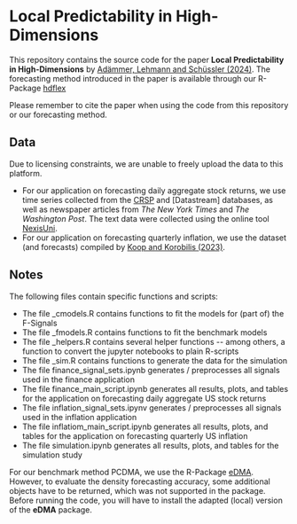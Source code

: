 # Local Predictability in High-Dimensions

This repository contains the source code for the paper **Local Predictability in High-Dimensions** by [Adämmer, Lehmann and Schüssler (2024)](https://dx.doi.org/10.2139/ssrn.4342487). 
The forecasting method introduced in the paper is available through our R-Package [hdflex](https://github.com/lehmasve/hdflex)

Please remember to cite the paper when using the code from this repository or our forecasting method.

## Data

Due to licensing constraints, we are unable to freely upload the data to this platform.

* For our application on forecasting daily aggregate stock returns, we use time series collected from the [CRSP](https://www.crsp.org) and [Datastream] databases, as well as newspaper articles from *The New York Times* and *The Washington Post*. The text data were collected using the online tool [NexisUni](https://www.lexisnexis.com/en-int/products/nexis-uni). 
* For our application on forecasting quarterly inflation, we use the dataset (and forecasts) compiled by [Koop and Korobilis (2023)](https://sites.google.com/site/dimitriskorobilis/matlab/vbdvs).

## Notes

The following files contain specific functions and scripts:
* The file _cmodels.R contains functions to fit the models for (part of) the F-Signals
* The file _fmodels.R contains functions to fit the benchmark models
* The file _helpers.R contains several helper functions -- among others, a function to convert the jupyter notebooks to plain R-scripts
* The file _sim.R contains functions to generate the data for the simulation 
* The file finance_signal_sets.ipynb generates / preprocesses all signals used in the finance application
* The file finance_main_script.ipynb generates all results, plots, and tables for the application on forecasting daily aggregate US stock returns
* The file inflation_signal_sets.ipynv generates / preprocesses all signals used in the inflation application
* The file inflatiom_main_script.ipynb generates all results, plots, and tables for the application on forecasting quarterly US inflation
* The file simulation.ipynb generates all results, plots, and tables for the simulation study

For our benchmark method PCDMA, we use the R-Package [eDMA](https://cran.r-project.org/package=eDMA). However, to evaluate the density forecasting accuracy, some additional objects have to be returned, which was not supported in the package. Before running the code, you will have to install the adapted (local) version of the **eDMA** package.